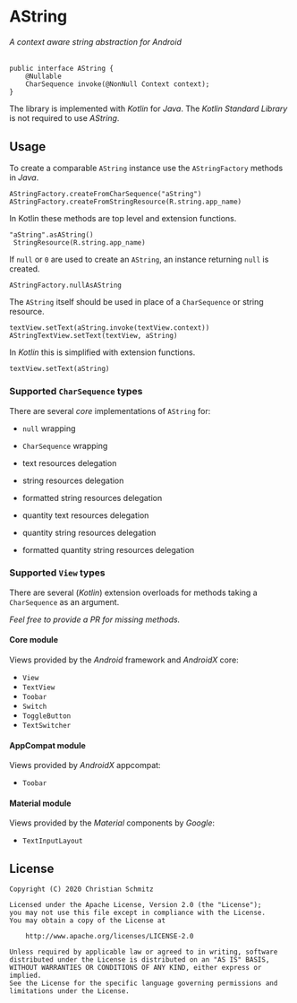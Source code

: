 # AString
###### A context aware string abstraction for _Android_

```
public interface AString {
    @Nullable
    CharSequence invoke(@NonNull Context context);
}
```

The library is implemented with _Kotlin_ for _Java_.
The _Kotlin Standard Library_ is not required to use _AString_.


## Usage

To create a comparable `AString` instance use the `AStringFactory` methods in _Java_.

    AStringFactory.createFromCharSequence("aString")
    AStringFactory.createFromStringResource(R.string.app_name)

In Kotlin these methods are top level and extension functions.

    "aString".asAString()
     StringResource(R.string.app_name)

If `null` or `0` are used to create an `AString`, an instance returning `null` is created.

    AStringFactory.nullAsAString

The `AString` itself should be used in place of a `CharSequence` or string resource.

    textView.setText(aString.invoke(textView.context))
    AStringTextView.setText(textView, aString)

In _Kotlin_ this is simplified with extension functions.

    textView.setText(aString)

### Supported `CharSequence` types

There are several _core_ implementations of `AString` for:

 * `null` wrapping
 * `CharSequence` wrapping

 * text resources delegation
 * string resources delegation
 * formatted string resources delegation

 * quantity text resources delegation
 * quantity string resources delegation
 * formatted quantity string resources delegation

### Supported `View` types

There are several (_Kotlin_) extension overloads for methods taking
a `CharSequence` as an argument.

_Feel free to provide a PR for missing methods._

#### Core module

Views provided by the _Android_ framework and _AndroidX_ core:

 * `View`
 * `TextView`
 * `Toobar`
 * `Switch`
 * `ToggleButton`
 * `TextSwitcher`

#### AppCompat module

Views provided by  _AndroidX_ appcompat:

 * `Toobar`

#### Material module

Views provided by the _Material_ components by _Google_:

 * `TextInputLayout`


## License

    Copyright (C) 2020 Christian Schmitz

    Licensed under the Apache License, Version 2.0 (the "License");
    you may not use this file except in compliance with the License.
    You may obtain a copy of the License at

        http://www.apache.org/licenses/LICENSE-2.0

    Unless required by applicable law or agreed to in writing, software
    distributed under the License is distributed on an "AS IS" BASIS,
    WITHOUT WARRANTIES OR CONDITIONS OF ANY KIND, either express or implied.
    See the License for the specific language governing permissions and
    limitations under the License.
